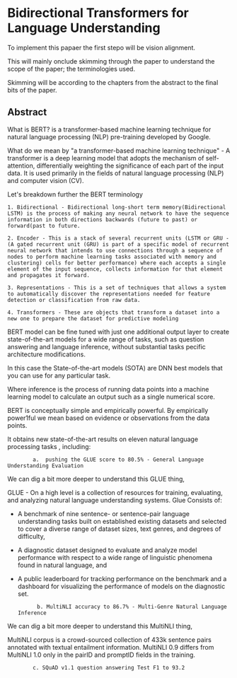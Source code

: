# Bidirectional Transformers for Language Understanding

To implement this papaer the first stepo will be vision alignment. 

This will mainly onclude skimming through the paper to understand the scope of the paper; the terminologies used.

Skimming will be according to the chapters from the abstract to the final bits of the paper.

## Abstract

What is BERT?  is a transformer-based machine learning technique for natural language processing (NLP) pre-training developed by Google. 

What do we mean by "a transformer-based machine learning technique" - A transformer is a deep learning model that adopts the mechanism of self-attention, differentially weighting the significance of each part of the input data. It is used primarily in the fields of natural language processing (NLP) and computer vision (CV).

Let's breakdown further the BERT terminology

    1. Bidirectional - Bidirectional long-short term memory(Bidirectional LSTM) is the process of making any neural network to have the sequence information in both directions backwards (future to past) or forward(past to future.

    2. Encoder - This is a stack of several recurrent units (LSTM or GRU - (A gated recurrent unit (GRU) is part of a specific model of recurrent neural network that intends to use connections through a sequence of nodes to perform machine learning tasks associated with memory and clustering) cells for better performance) where each accepts a single element of the input sequence, collects information for that element and propagates it forward.

    3. Representations - This is a set of techniques that allows a system to automatically discover the representations needed for feature detection or classification from raw data.

    4. Transformers - These are objects that transform a dataset into a new one to prepare the dataset for predictive modeling

BERT model can be fine tuned with just one additional output layer to create state-of-the-art models for a wide
range of tasks, such as question answering and language inference, without substantial tasks pecific architecture modifications. 

In this case the State-of-the-art models (SOTA) are  DNN best models that you can use for any particular task.

Where inference is the process of running data points into a machine learning model to calculate an output such as a single numerical score.


BERT is conceptually simple and empirically powerful. By empirically power1ful we mean  based on evidence or observations from the data points.

It obtains new state-of-the-art results on eleven natural language processing tasks , including:

            a.  pushing the GLUE score to 80.5% - General Language Understanding Evaluation

We can dig a bit more deeper to understand this GLUE thing, 

GLUE - On a high level is a collection of resources for training, evaluating, and analyzing natural language understanding systems. Glue Consists of:

- A benchmark of nine sentence- or sentence-pair language understanding tasks built on established existing datasets and selected to cover a diverse range of dataset sizes, text genres, and degrees of difficulty,

-  A diagnostic dataset designed to evaluate and analyze model performance with respect to a wide range of linguistic phenomena found in natural language, and

- A public leaderboard for tracking performance on the benchmark and a dashboard for visualizing the performance of models on the diagnostic set.

            b. MultiNLI accuracy to 86.7% - Multi-Genre Natural Language Inference

We can dig a bit more deeper to understand this MultiNLI thing,

MultiNLI corpus is a crowd-sourced collection of 433k sentence pairs annotated with textual entailment information. MultiNLI 0.9 differs from MultiNLI 1.0 only in the pairID and promptID fields in the training.

            c. SQuAD v1.1 question answering Test F1 to 93.2 
